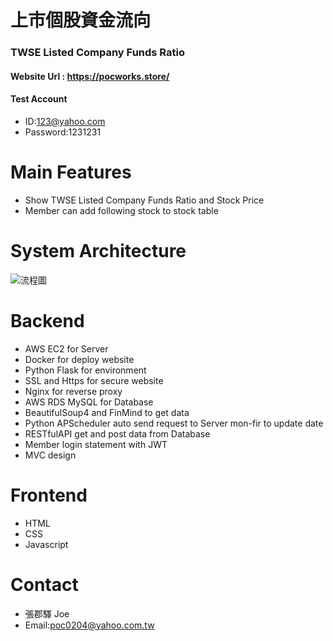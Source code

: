 # 上市個股資金流向
### TWSE Listed Company Funds Ratio
#### Website Url : https://pocworks.store/
#### Test Account
* ID:123@yahoo.com
* Password:1231231
# Main Features
* Show TWSE Listed Company Funds Ratio and Stock Price
* Member can add following stock to stock table 
# System Architecture
![流程圖](https://user-images.githubusercontent.com/93992949/174955708-ec1e1e33-b828-4dff-a7b7-0d10d2687e23.png)
# Backend
* AWS EC2 for Server
* Docker for deploy website
* Python Flask for environment
* SSL and Https for secure website
* Nginx for reverse proxy
* AWS RDS MySQL for Database 
* BeautifulSoup4 and FinMind to get data 
* Python APScheduler auto send request to Server mon-fir to update date
* RESTfulAPI get and post data from Database
* Member login statement with JWT
* MVC design 
# Frontend
* HTML
* CSS
* Javascript
# Contact
* 張郡驛 Joe
* Email:poc0204@yahoo.com.tw
